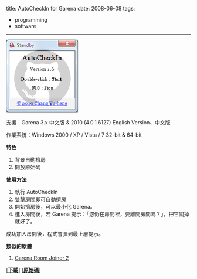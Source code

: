 title: AutoCheckIn for Garena
date: 2008-06-08
tags:
- programming
- software
---

![screenshot](https://raw.githubusercontent.com/changyuheng/garena-autocheckin/master/screenshot.png)

支援：Garena 3.x 中文版 & 2010 (4.0.1.6127) English Version、中文版

作業系統：Windows 2000 / XP / Vista / 7 32-bit & 64-bit

<!-- more -->

**特色**

1. 背景自動擠房
2. 開放原始碼

**使用方法**

1. 執行 AutoCheckIn
2. 雙擊房間即可自動擠房
3. 開始擠房後，可以最小化 Garena。
4. 進入房間後，若 Garena 提示：「您仍在房間裡，要離開房間嗎？」，把它關掉就好了。

成功加入房間後，程式會彈到最上層提示。


**類似的軟體**

1. [Garena Room Joiner 2](http://kloerhe.pixnet.net/blog/post/23885234-[-作品-]-garena-room-joiner-2-#-支援-xp---vista-#-05-19-)

[**[下載](https://raw.githubusercontent.com/changyuheng/garena-autocheckin/master/AutoCheckIn.exe)**]
[**[原始碼](https://github.com/changyuheng/garena-autocheckin)**]
